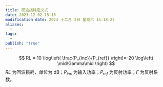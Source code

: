 ```yaml
---
title: 回波损耗定义式
date: 2023-12-02 15:18
modification date: 2023 十二月 2日 星期六 15:18:27
aliases:
  - 
tags:
  - 
publish: "true"
---
```


$$
RL = 10 \log\left( \frac{P_{inc}}{P_{ref}} \right)=-20 \log\left( \mid\Gamma\mid \right)
$$
$RL$ 为回波损耗，单位为 $\text{dB}$；$P_{inc}$ 为输入功率；$P_{ref}$ 为反射功率；$\Gamma$ 为反射系数。
